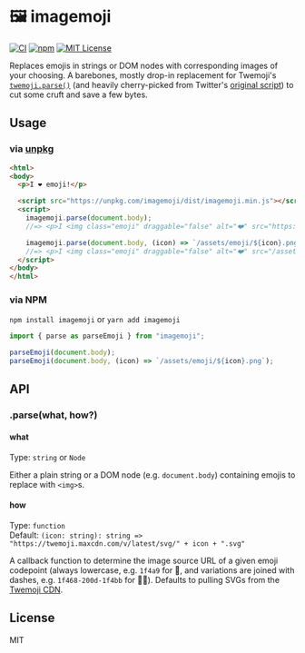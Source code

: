 # 🖼️ imagemoji

[![CI](https://github.com/jakejarvis/imagemoji/actions/workflows/ci.yml/badge.svg)](https://github.com/jakejarvis/imagemoji/actions/workflows/ci.yml)
[![npm](https://img.shields.io/npm/v/imagemoji?logo=npm)](https://www.npmjs.com/package/imagemoji)
[![MIT License](https://img.shields.io/github/license/jakejarvis/imagemoji)](LICENSE)

Replaces emojis in strings or DOM nodes with corresponding images of your choosing. A barebones, mostly drop-in replacement for Twemoji's [`twemoji.parse()`](https://github.com/twitter/twemoji#twemojiparse---v1) (and heavily cherry-picked from Twitter's [original script](https://github.com/twitter/twemoji/blob/master/scripts/build.js)) to cut some cruft and save a few bytes.

## Usage

### via [unpkg](https://unpkg.com/browse/imagemoji/)

```html
<html>
<body>
  <p>I ❤️ emoji!</p>

  <script src="https://unpkg.com/imagemoji/dist/imagemoji.min.js"></script>
  <script>
    imagemoji.parse(document.body);
    //=> <p>I <img class="emoji" draggable="false" alt="❤️" src="https://twemoji.maxcdn.com/v/latest/svg/2764.svg"/> emoji!</p>

    imagemoji.parse(document.body, (icon) => `/assets/emoji/${icon}.png`);
    //=> <p>I <img class="emoji" draggable="false" alt="❤️" src="/assets/emoji/2764.png"/> emoji!</p>
  </script>
</body>
</html>
```

### via NPM

`npm install imagemoji` or `yarn add imagemoji`

```js
import { parse as parseEmoji } from "imagemoji";

parseEmoji(document.body);
parseEmoji(document.body, (icon) => `/assets/emoji/${icon}.png`);
```

## API

### .parse(what, how?)

#### what

Type: `string` or `Node`

Either a plain string or a DOM node (e.g. `document.body`) containing emojis to replace with `<img>`s.

#### how

Type: `function`\
Default: `(icon: string): string => "https://twemoji.maxcdn.com/v/latest/svg/" + icon + ".svg"`

A callback function to determine the image source URL of a given emoji codepoint (always lowercase, e.g. `1f4a9` for 💩, and variations are joined with dashes, e.g. `1f468-200d-1f4bb` for 👨‍💻). Defaults to pulling SVGs from the [Twemoji CDN](https://github.com/twitter/twemoji#cdn-support).

## License

MIT
